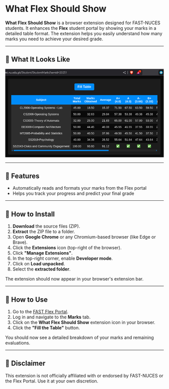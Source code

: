# What Flex Should Show

**What Flex Should Show** is a browser extension designed for FAST-NUCES students. It enhances the **Flex** student portal by showing your marks in a detailed table format. The extension helps you easily understand how many marks you need to achieve your desired grade.

---

## 📸 What It Looks Like

![Screenshot](assets/PracticalScreenshot.png)

---

## 🚀 Features

- Automatically reads and formats your marks from the Flex portal
- Helps you track your progress and predict your final grade

---

## 🧩 How to Install

1. **Download** the source files (ZIP).
2. **Extract** the ZIP file to a folder.
3. Open **Google Chrome** or any Chromium-based browser (like Edge or Brave).
4. Click the **Extensions** icon (top-right of the browser).
5. Click **"Manage Extensions"**.
6. In the top-right corner, enable **Developer mode**.
7. Click on **Load unpacked**.
8. Select the **extracted folder**.

The extension should now appear in your browser's extension bar.

---

## 📝 How to Use

1. Go to the [FAST Flex Portal]([https://flex.nu.edu.pk/](https://flexstudent.nu.edu.pk/)).
2. Log in and navigate to the **Marks** tab.
3. Click on the **What Flex Should Show** extension icon in your browser.
4. Click the **"Fill the Table"** button.

You should now see a detailed breakdown of your marks and remaining evaluations.

---

## 📢 Disclaimer

This extension is not officially affiliated with or endorsed by FAST-NUCES or the Flex Portal. Use it at your own discretion.
